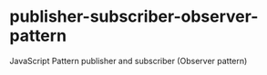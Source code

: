 # publisher-subscriber-observer-pattern
JavaScript Pattern publisher and subscriber (Observer pattern) 
